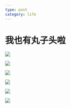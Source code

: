 ```yaml
---
type: post
category: life
---
```

# 我也有丸子头啦

![](https://cdn.ruguoapp.com/Flfh60hPj1ejGYJgrImJuxDBCnej.jpeg?imageMogr2/auto-orient/thumbnail/2319000@)

![](https://cdn.ruguoapp.com/FrC0uWOoz2mCDhnA5sLZcG1N9UdL.jpeg?imageMogr2/auto-orient/thumbnail/2460000@)

![](https://cdn.ruguoapp.com/FnLyszSbA43r6pTa5e1RUXlAYepx.jpeg?imageMogr2/auto-orient/thumbnail/2728500@)

![](https://cdn.ruguoapp.com/Fj0Q-QRxOffgkk72lj-q8tZElrQi.jpeg?imageMogr2/auto-orient/thumbnail/2469000@)

![](https://cdn.ruguoapp.com/FrofToM4t7MlTg46viCvJ75O9TMt.jpeg?imageMogr2/auto-orient/thumbnail/2719500@)

![](https://cdn.ruguoapp.com/FriRFlPS0nPG8nJlscG1IizLGnGS.jpeg?imageMogr2/auto-orient/thumbnail/3000000@)